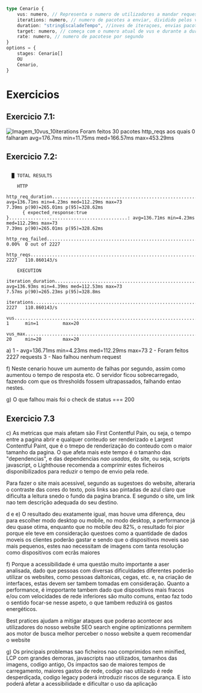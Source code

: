 ```ts
type Cenario {
    vus: numero, // Representa o numero de utilizadores a mandar requests ao mesmo tempo,
    iterations: numero, // numero de pacotes a enviar, dividido pelos vus
    duration: "stringEscaladeTempo", //inves de iteraçoes, envias pacotes ao longo de Xsegundos,
    target: numero, // começa com o numero atual de vus e durante a duraçao vai ate target vus,
    rate: numero, // numero de pacotese por segundo
}
options = {
    stages: Cenario[]
    OU
    Cenario,
}
```

# Exercicios

## Exercicio 7.1:

![Imagem_10vus_10iterations](./K6_10vues_10iters.png)
Foram feitos 30 pacotes http_reqs aos quais 0 falharam
avg=176.7ms min=11.75ms med=166.57ms max=453.29ms

## Exercicio 7.2:

```

  █ TOTAL RESULTS

    HTTP
    http_req_duration.......................................................: avg=136.71ms min=4.23ms med=112.29ms max=73
7.39ms p(90)=265.01ms p(95)=328.62ms
      { expected_response:true }............................................: avg=136.71ms min=4.23ms med=112.29ms max=73
7.39ms p(90)=265.01ms p(95)=328.62ms
    http_req_failed.........................................................: 0.00%  0 out of 2227
    http_reqs...............................................................: 2227   110.860143/s

    EXECUTION
    iteration_duration......................................................: avg=136.93ms min=4.39ms med=112.53ms max=73
7.57ms p(90)=265.23ms p(95)=328.8ms
    iterations..............................................................: 2227   110.860143/s
    vus.....................................................................: 1      min=1         max=20
    vus_max.................................................................: 20     min=20        max=20
```

a)
1 - avg=136.71ms min=4.23ms med=112.29ms max=73
2 - Foram feitos 2227 requests
3 - Nao falhou nenhum request

f) Neste cenario houve um aumento de falhas por segundo, assim como aumentou o tempo de resposta etc. O servidor ficou sobrecarregado, fazendo com que os thresholds fossem ultrapassados, falhando entao nestes.

g) O que falhou mais foi o check de status === 200

## Exercicio 7.3

c) As metricas que mais afetam são First Contentful Pain, ou seja, o tempo entre a pagina abrir e qualquer conteudo ser renderizado e Largest Contentful Paint, que é o tmepo de renderização do conteudo com o maior tamanho da pagina. O que afeta mais este tempo é o tamanho das "dependencias", e das dependencias _nao usadas_, do site, ou seja, scripts javascript, o Lighthouse recomenda a comprimir estes ficheiros disponibilizados para reduzir o tempo de envio pela rede.

Para fazer o site mais acessivel, segundo as sugestoes do website, alteraria o contraste das cores do texto, pois links sao pintadas de azul claro que dificulta a leitura snedo o fundo da pagina branca. E segundo o site, um link nao tem descrição adequada do seu destino.

d e e) O resultado deu exatamente igual, mas houve uma diferença, deu para escolher modo desktop ou mobile, no modo desktop, a performance já deu quase otima, enquanto que no mobile deu 82%, o resultado foi pior porque ele teve em consideração questoes como a quantidade de dados moveis os clientes poderão gastar e sendo que o dispositivos moveis sao mais pequenos, estes nao necessitam de imagens com tanta resolução como dispositivos com ecrãs maiores

f) Porque a acessibilidade é uma questão muito importante a aser analisada, dado que pessoas com diversas dificuldades diferentes poderão utilizar os websites, como pessoas daltonicas, cegas, etc. e, na criação de interfaces, estas devem ser tambem tomadas em consideração. Quanto a performance, é impportante tambem dado que dispositivos mais fracos e/ou com velocidades de rede inferiores são muito comuns, entao faz todo o sentido focar-se nesse aspeto, o que tambem reduzirá os gastos energéticos.

Best pratices ajudam a mitigar ataques que poderao acontecer aos utilizadores do nosso website
SEO search engine optimizationns permitem aos motor de busca melhor perceber o nosso website a quem recomendar o website

g) Os principais problemas sao ficheiros nao comprimidos nem minified, LCP com grandes demoras, javascripts nao utilizados, tamanhos das imagens, codigo antigo,
Os impactos sao de maiores tempos de carregamento, maiores gastos de rede, codigo nao utilizado é rede desperdiçada, codigo legacy poderá introduzir riscos de segurança. E isto poderá afetar a acessibilidade e dificultar o uso da aplicação
